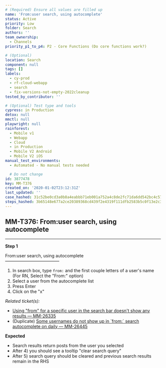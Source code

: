 ```yaml
---
# (Required) Ensure all values are filled up
name: 'From:user search, using autocomplete'
status: Active
priority: Low
folder: Search
authors: ''
team_ownership:
  - Channels
priority_p1_to_p4: P2 - Core Functions (Do core functions work?)

# (Optional)
location: Search
component: null
tags: []
labels:
  - cy-prod
  - rf-cloud-webapp
  - search
  - fix-versions-not-empty-2022cleanup
tested_by_contributor: ''

# (Optional) Test type and tools
cypress: in Production
detox: null
mmctl: null
playwright: null
rainforest:
  - Mobile v1
  - Webapp
  - Cloud
  - in Production
  - Mobile V2 Android
  - Mobile V2 iOS
manual_test_environments:
  - Automated - No manual tests needed

  # Do not change
id: 3877478
key: MM-T376
created_on: '2020-01-02T23:12:31Z'
last_updated: ''
case_hashed: 31c52be0cd3a0b8a4eabbb71eb001a752a4c8de2fc71da6dd542bc4c5743577665456f2155ab39cb3d64ba6ceb7d1a30
steps_hashed: 3b65148e677a2ce20389368cd439f2e4319f111dfb2583b5c0f13e2c30e1de0107fab5481ce45e5b82983e6aa8e1ab1f
---
```


<!-- (Auto-generated) Based on frontmatter's "key" and "name" -->

## MM-T376: From:user search, using autocomplete

---

**Step 1**

From:user search, using autocomplete\
–––––––––––––––––––––––––

1. In search box, type `from:` and the first couple letters of a user's name (For RN, Select the "From:" option)
2. Select a user from the autocomplete list
3. Press Enter
4. Click on the "x"

_Related ticket(s):_

- [Using "from" for a specific user in the search bar doesn't show any results — MM-26335](https://mattermost.atlassian.net/browse/MM-26335)
- (Duplicate) [Some usernames do not show up in \`from:\` search autocomplete on daily — MM-26445](https://mattermost.atlassian.net/browse/MM-26445)

**Expected**

- Search results return posts from the user you selected
- After 4) you should see a tooltip "clear search query"
- After 5) search query should be cleared and previous search results remain in the RHS
